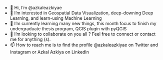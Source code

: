 - 👋 Hi, I’m @azkaleazkiyae
- 👀 I’m interested in Geospatial Data Visualization, deep-downing Deep Learning, and learn-using Machine Learning
- 🌱 I’m currently learning many new things, this month focus to finish my undergraduate thesis program, QGIS plugin with pyQGIS
- 💞️ I’m looking to collaborate on you all ? Feel free to connect or contact me for anything (s). 
- 📫 How to reach me is to find the profile @azkaleazkiyae on Twitter and Instagram
      or Azkal Azkiya on LinkedIn 

<!---
azkaleazkiyae/azkaleazkiyae is a ✨ special ✨ repository because its `README.md` (this file) appears on your GitHub profile.
You can click the Preview link to take a look at your changes.
--->
